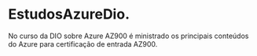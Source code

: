 ﻿# EstudosAzureDio.

 No curso da DIO sobre Azure AZ900 é ministrado os principais conteúdos do Azure para certificação de entrada AZ900.
 
